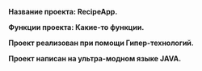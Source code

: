 **Название проекта: RecipeApp.**

**Функции проекта: Какие-то функции.**

**Проект реализован при помощи Гипер-технологий.**

**Проект написан на ультра-модном языке JAVA.**